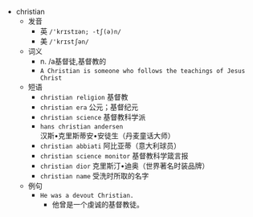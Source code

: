 - christian
  - 发音
    - 英 `/'krɪstɪən; -tʃ(ə)n/`
    - 美 `/'krɪstʃən/`
  - 词义
    - n. /a基督徒,基督教的
    - `A Christian is someone who follows the teachings of Jesus Christ`
  - 短语
    - `christian religion` 基督教 
    - `christian era` 公元；基督纪元 
    - `christian science` 基督教科学派 
    - `hans christian andersen` 汉斯•克里斯蒂安•安徒生（丹麦童话大师） 
    - `christian abbiati` 阿比亚蒂（意大利球员） 
    - `christian science monitor` 基督教科学箴言报 
    - `christian dior` 克里斯汀•迪奥（世界著名时装品牌） 
    - `christian name` 受洗时所取的名字 
  - 例句
    - `He was a devout Christian.`
      - 他曾是一个虔诚的基督教徒。

